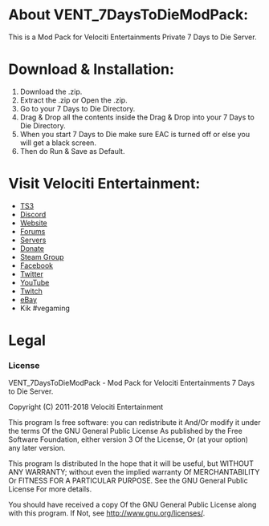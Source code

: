 # About VENT_7DaysToDieModPack:
This is a Mod Pack for Velociti Entertainments Private 7 Days to Die Server.

# Download & Installation:
1) Download the .zip.
2) Extract the .zip or Open the .zip.
3) Go to your 7 Days to Die Directory.
4) Drag & Drop all the contents inside the Drag & Drop into your 7 Days to Die Directory.
5) When you start 7 Days to Die make sure EAC is turned off or else you will get a black screen.
6) Then do Run & Save as Default.

# Visit Velociti Entertainment:
* [TS3](http://www.velocitientertainment.com/ts3/)
* [Discord](https://discord.gg/azEY2kU)
* [Website](www.velocitientertainment.com/)
* [Forums](www.velocitientertainment.com/forum)
* [Servers](www.velocitientertainment.com/servers/)
* [Donate](http://www.velocitientertainment.com/donations/)
* [Steam Group](http://steamcommunity.com/groups/velocitientertainment)
* [Facebook](www.facebook.com/VelocitiEntertainment)
* [Twitter](www.twitter.com/VelocitiEnt)
* [YouTube](www.youtube.com/user/HumanTree92)
* [Twitch](www.twitch.tv/humantree92)
* [eBay](www.ebay.com/usr/humantree92)
* Kik #vegaming

# Legal
### License
VENT_7DaysToDieModPack - Mod Pack for Velociti Entertainments 7 Days to Die Server.

Copyright (C) 2011-2018 Velociti Entertainment

This program Is free software: you can redistribute it And/Or modify it under the terms Of the GNU General Public License As published by the Free Software Foundation, either version 3 Of the License, Or (at your option) any later version.

This program Is distributed In the hope that it will be useful, but WITHOUT ANY WARRANTY; without even the implied warranty Of MERCHANTABILITY Or FITNESS FOR A PARTICULAR PURPOSE. See the GNU General Public License For more details.

You should have received a copy Of the GNU General Public License along with this program. If Not, see http://www.gnu.org/licenses/.
